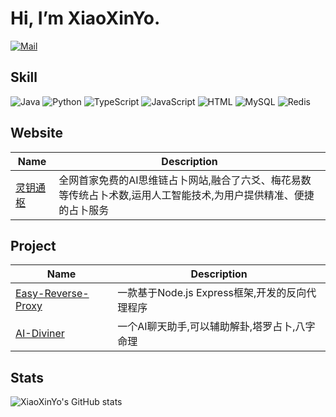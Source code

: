 # Hi, I’m XiaoXinYo.
[![Mail](https://img.shields.io/badge/Mail-xiaoxinyoo@gmail.com-blue.svg)](mailto:xiaoxinyoo@gmail.com)
## Skill
![Java](https://img.shields.io/badge/Java-000000?logo=openjdk)
![Python](https://img.shields.io/badge/Python-000000?logo=python)
![TypeScript](https://img.shields.io/badge/TypeScript-000000?logo=typescript)
![JavaScript](https://img.shields.io/badge/JavaScript-000000?logo=javascript)
![HTML](https://img.shields.io/badge/HTML-000000?logo=html5)
![MySQL](https://img.shields.io/badge/MySQL-000000?logo=mysql)
![Redis](https://img.shields.io/badge/Redis-000000?logo=redis)
## Website
|Name|Description|
|---|---|
|[灵钥通枢](https://ai.diviner.fun/)|全网首家免费的AI思维链占卜网站,融合了六爻、梅花易数等传统占卜术数,运用人工智能技术,为用户提供精准、便捷的占卜服务|
## Project
|Name|Description|
|---|---|
|[Easy-Reverse-Proxy](https://github.com/XiaoXinYo/Easy-Reverse-Proxy)|一款基于Node.js Express框架,开发的反向代理程序|
|[AI-Diviner](https://github.com/AI-Diviner/AI-Diviner-Backend)|一个AI聊天助手,可以辅助解卦,塔罗占卜,八字命理|
## Stats
![XiaoXinYo's GitHub stats](https://github-readme-stats.vercel.app/api?show_icons=true&username=XiaoXinYo)
